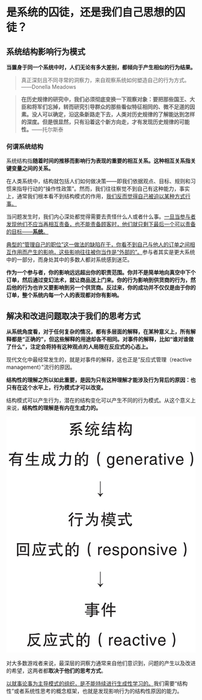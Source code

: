 # 是系统的囚徒，还是我们自己思想的囚徒？

## 系统结构影响行为模式

**当置身于同一个系统中时，人们无论有多大差别，都倾向于产生相似的行为结果。**

> 真正深刻且不同寻常的洞察力，来自观察系统如何塑造自己的行为方式。——Donella Meadows

> **在历史规律的研究中，我们必须彻底变换一下观察对象：要把那些国王、大臣和将军们忘掉，转而研究引导群众的那些看似特征相同的、微不足道的因素。没人可以确定，沿这条新路走下去，人类对历史规律的了解能达到怎样的深度。但是很显然，只有沿着这个新方向走，才有发现历史规律的可能性。**——托尔斯泰

### 何谓系统结构

系统结构指**随着时间的推移而影响行为表现的重要的相互关系。这种相互关系指关键变量之间的关系。**

在人类系统中，结构就包括人们如何做决策——即我们依据观点、目标、规则和习惯来指导行动的“操作性政策”。然而，我们往往察觉不到自己有这种能力，事实上，通常我们根本看不到结构模式的作用，<u>我们反而觉得自己被迫以某种方式行事。</u>

当问题发生时，我们内心深处都觉得需要去责怪什么人或者什么事。<u>一旦当参与者发现他们不应当再相互责备，也不能责备顾客时，他们就只剩下最后一个可以责备的目标——**系统**。</u>

<u>典型的“管理自己的职位”这一做法的缺陷在于，你看不到自己与他人的订单之间相互作用而产生的影响，这些影响往往被你当作是“外部的”。</u>参与者其实是更大系统中的一部分，而身处其中的多数人都对系统感到迷茫。

**作为一个参与者，你的影响远远超出你的职责范围。你并不是简单地向真空中下个订单，然后通过变幻法术，就让商品送上门来。你的行为影响到供货商的行为，然后他的行为也许又要影响到另一个供货商。反过来，你的成功并不仅仅是由于你的订单，整个系统内每一个人的表现都对你有影响。**

## 解决和改进问题取决于我们的思考方式

**从系统角度看，对于任何复杂的情况，都有多层面的解释，在某种意义上，所有解释都是“正确的”，但这些解释的用途却各不相同。对事件的解释，比如“谁对谁做了什么”，注定会将持有这种观点的人局限在反应式的心态上。**

现代文化中最经常发生的，就是对事件的解释，这也正是“反应式管理（reactive management）”流行的原因。

**结构性的理解之所以如此重要，是因为只有这种理解才能涉及行为背后的原因：也只有在这个水平上，行为模式才可以改变。**

结构模式可以产生行为，潜在的结构变化可以产生不同的行为模式。从这个意义上来说，**结构性的理解是有内在生成力的。**

![1571803391833](assets/1571803391833.png)

对大多数游戏者来说，最深层的洞察力通常来自他们意识到，问题的产生以及改进的希望，这两者都**取决于他们的思考方式**。

<u>以就事论事为主导模式的组织，是不能持续进行生成性学习的。</u>我们需要“结构性”或者系统性思考的概念框架，也就是发现影响行为的结构性原因的能力。

